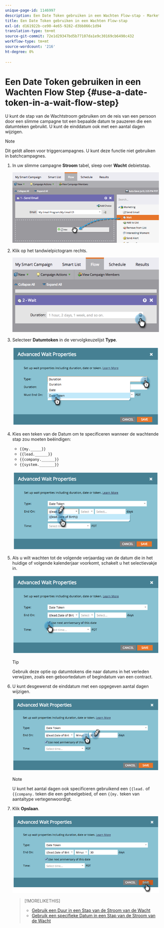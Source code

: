 ```yaml
---
unique-page-id: 1146997
description: Een Date Token gebruiken in een Wachten Flow-stap - Marketo Docs - Productdocumentatie
title: Een Date Token gebruiken in een Wachten Flow-stap
exl-id: d161922b-ce90-4e65-9282-d3bb866c1d94
translation-type: tm+mt
source-git-commit: 72e1d29347bd5b77107da1e9c30169cb6490c432
workflow-type: tm+mt
source-wordcount: '216'
ht-degree: 0%

---
```


# Een Date Token gebruiken in een Wachten Flow Step {#use-a-date-token-in-a-wait-flow-step}

U kunt de stap van de Wachtstroom gebruiken om de reis van een persoon door een slimme campagne tot een bepaalde datum te pauzeren die een datumteken gebruikt. U kunt de einddatum ook met een aantal dagen wijzigen.

>[!NOTE]
>
>Dit geldt alleen voor triggercampagnes. U kunt deze functie niet gebruiken in batchcampagnes.

1. In uw slimme campagne **Stroom** tabel, sleep over **Wacht** debietstap.

   ![](assets/image2014-9-22-14-3a8-3a22.png)

1. Klik op het tandwielpictogram rechts.

   ![](assets/image2014-9-22-14-3a8-3a37.png)

1. Selecteer **Datumtoken** in de vervolgkeuzelijst **Type**.

   ![](assets/image2014-9-22-14-3a8-3a41.png)

1. Kies een teken van de Datum om te specificeren wanneer de wachtende stap zou moeten beëindigen:

   * `{{my._____}}`
   * `{{lead.______}}`
   * `{{company.______}}`
   * `{{system._______}}`

   ![](assets/image2014-9-22-14-3a9-3a33.png)

1. Als u wilt wachten tot de volgende verjaardag van de datum die in het huidige of volgende kalenderjaar voorkomt, schakelt u het selectievakje in.

   ![](assets/image2014-9-22-14-3a9-3a37.png)

   >[!TIP]
   >
   >Gebruik deze optie op datumtokens die naar datums in het verleden verwijzen, zoals een geboortedatum of begindatum van een contract.

1. U kunt desgewenst de einddatum met een opgegeven aantal dagen wijzigen.

   ![](assets/image2014-9-22-14-3a9-3a57.png)

   >[!NOTE]
   >
   >U kunt het aantal dagen ook specificeren gebruikend een `{{lead.` of `{{company.` teken die een geheelgebied, of een `{{my.` teken van aantaltype vertegenwoordigt.

1. Klik **Opslaan**.

   ![](assets/image2014-9-22-14-3a11-3a3.png)

   >[!MORELIKETHIS]
   >
   >* [Gebruik een Duur in een Stap van de Stroom van de Wacht](/help/marketo/product-docs/core-marketo-concepts/smart-campaigns/flow-actions/wait/use-a-duration-in-a-wait-flow-step.md)
   >* [Gebruik een specifieke Datum in een Stap van de Stroom van de Wacht](/help/marketo/product-docs/core-marketo-concepts/smart-campaigns/flow-actions/wait/use-a-specific-date-in-a-wait-flow-step.md)

